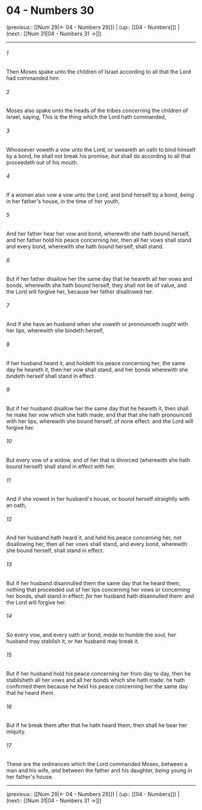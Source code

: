 # 04 - Numbers 30

(previous:: [[Num 29|← 04 - Numbers 29]]) | (up:: [[04 - Numbers]]) | (next:: [[Num 31|04 - Numbers 31 →]])

***


###### 1 
Then Moses spake unto the children of Israel according to all that the Lord had commanded him. 

###### 2 
Moses also spake unto the heads of the tribes concerning the children of Israel, saying, This is the thing which the Lord hath commanded, 

###### 3 
Whosoever voweth a vow unto the Lord, or sweareth an oath to bind himself by a bond, he shall not break his promise, _but_ shall do according to all that proceedeth out of his mouth. 

###### 4 
If a woman also vow a vow unto the Lord, and bind herself by a bond, _being_ in her father's house, in the time of her youth, 

###### 5 
And her father hear her vow and bond, wherewith she hath bound herself, and her father hold his peace concerning her, then all her vows shall stand and every bond, wherewith she hath bound herself, shall stand. 

###### 6 
But if her father disallow her the same day that he heareth all her vows and bonds, wherewith she hath bound herself, they shall not be of value, and the Lord will forgive her, because her father disallowed her. 

###### 7 
And if she have an husband when she voweth or pronounceth _ought_ with her lips, wherewith she bindeth herself, 

###### 8 
If her husband heard it, and holdeth his peace concerning her, the same day he heareth it, then her vow shall stand, and her bonds wherewith she bindeth herself shall stand in effect. 

###### 9 
But if her husband disallow her the same day that he heareth it, then shall he make her vow which she hath made, and that that she hath pronounced with her lips, wherewith she bound herself, of none effect: and the Lord will forgive her. 

###### 10 
But every vow of a widow, and of her that is divorced (wherewith she hath bound herself) shall stand in effect with her. 

###### 11 
And if she vowed in her husband's house, or bound herself straightly with an oath, 

###### 12 
And her husband hath heard it, and held his peace concerning her, not disallowing her, then all her vows shall stand, and every bond, wherewith she bound herself, shall stand in effect. 

###### 13 
But if her husband disannulled them the same day that he heard them, nothing that proceeded out of her lips concerning her vows or concerning her bonds, shall stand in effect: _for_ her husband hath disannulled them: and the Lord will forgive her. 

###### 14 
_So_ every vow, and every oath _or_ bond, _made_ to humble the soul, her husband may stablish it, or her husband may break it. 

###### 15 
But if her husband hold his peace concerning her from day to day, then he stablisheth all her vows and all her bonds which she hath made: he hath confirmed them because he held his peace concerning her the same day that he heard _them_. 

###### 16 
But if he break them after that he hath heard them, then shall he bear her iniquity. 

###### 17 
These are the ordinances which the Lord commanded Moses, between a man and his wife, _and_ between the father and his daughter, _being_ young in her father's house.

***

(previous:: [[Num 29|← 04 - Numbers 29]]) | (up:: [[04 - Numbers]]) | (next:: [[Num 31|04 - Numbers 31 →]])
